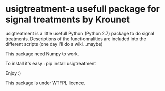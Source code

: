 usigtreatment-a usefull package for signal treatments by Krounet
================================================================

usigtreatment is a little usefull Python (Python 2.7) package to do signal treatments. Descriptions of the functionnalities are included into the different scripts (one day I'll do a wiki...maybe)

This package need Numpy to work.

To install it's easy : pip install usigtreatment

Enjoy :)

This package is under WTFPL licence.

